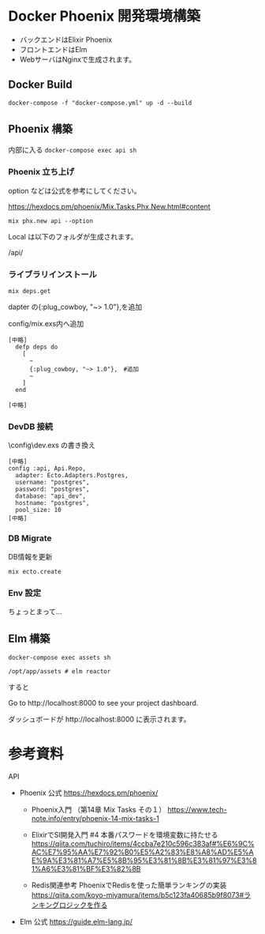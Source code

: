 # Docker Phoenix 開発環境構築
- バックエンドはElixir Phoenix 
- フロントエンドはElm
- WebサーバはNginxで生成されます。
## Docker Build
 `docker-compose -f "docker-compose.yml" up -d --build`

## Phoenix 構築
内部に入る
`docker-compose exec api sh`

### Phoenix 立ち上げ
option などは公式を参考にしてください。

https://hexdocs.pm/phoenix/Mix.Tasks.Phx.New.html#content

`mix phx.new api --option `

 Local は以下のフォルダが生成されます。

 /api/

### ライブラリインストール
`mix deps.get`

dapter の{:plug_cowboy, "~> 1.0"},を追加　

config/mix.exs内へ追加
```
[中略]
  defp deps do
    [
      ~
      {:plug_cowboy, "~> 1.0"},　#追加
      ~
    ]
  end

[中略]
```
### DevDB 接続
\config\dev.exs の書き換え
```
[中略]
config :api, Api.Repo,
  adapter: Ecto.Adapters.Postgres,
  username: "postgres",
  password: "postgres",
  database: "api_dev",
  hostname: "postgres",
  pool_size: 10
[中略]
```

### DB Migrate
DB情報を更新

`mix ecto.create`

### Env 設定
ちょっとまって...

## Elm 構築

`docker-compose exec assets sh`

`/opt/app/assets # elm reactor`

すると

Go to http://localhost:8000 to see your project dashboard.

ダッシュボードが http://localhost:8000 に表示されます。


# 参考資料
API
- Phoenix 公式
  https://hexdocs.pm/phoenix/

  - Phoenix入門 （第14章 Mix Tasks その１）
    https://www.tech-note.info/entry/phoenix-14-mix-tasks-1

  - ElixirでSI開発入門 #4 本番パスワードを環境変数に持たせる
    https://qiita.com/tuchiro/items/4ccba7e210c596c383af#%E6%9C%AC%E7%95%AA%E7%92%B0%E5%A2%83%E8%A8%AD%E5%AE%9A%E3%81%A7%E5%8B%95%E3%81%8B%E3%81%97%E3%81%A6%E3%81%BF%E3%82%8B

  - Redis関連参考
    PhoenixでRedisを使った簡単ランキングの実装
    https://qiita.com/koyo-miyamura/items/b5c123fa40685b9f8073#ランキングロジックを作る


 - Elm 公式
   https://guide.elm-lang.jp/